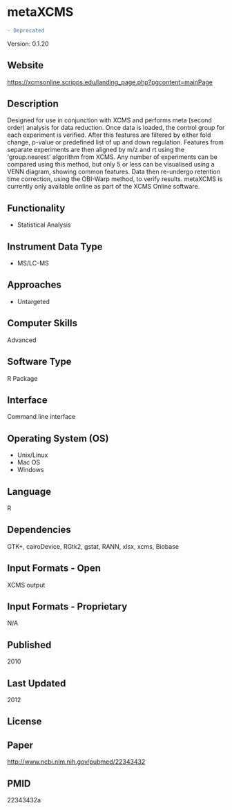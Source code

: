# metaXCMS
``` diff
- Deprecated
```
Version: 0.1.20

## Website
https://xcmsonline.scripps.edu/landing_page.php?pgcontent=mainPage

## Description
Designed for use in conjunction with XCMS and performs meta (second order) analysis for data reduction. Once data is loaded, the control group for each experiment is verified. After this features are filtered by either fold change, p-value or predefined list of up and down regulation. Features from separate experiments are then aligned by m/z and rt using the 'group.nearest' algorithm from XCMS. Any number of experiments can be compared using this method, but only 5 or less can be visualised using a VENN diagram, showing common features. Data then re-undergo retention time correction, using the OBI-Warp method, to verify results. metaXCMS is currently only available online as part of the XCMS Online software.

## Functionality
- Statistical Analysis

## Instrument Data Type
- MS/LC-MS

## Approaches
- Untargeted

## Computer Skills
Advanced

## Software Type
R Package

## Interface
Command line interface

## Operating System (OS)
- Unix/Linux
- Mac OS
- Windows

## Language
R

## Dependencies
GTK+, cairoDevice, RGtk2, gstat, RANN, xlsx, xcms, Biobase

## Input Formats - Open
XCMS output

## Input Formats - Proprietary
N/A

## Published
2010

## Last Updated
2012

## License

## Paper
http://www.ncbi.nlm.nih.gov/pubmed/22343432

## PMID
22343432a
